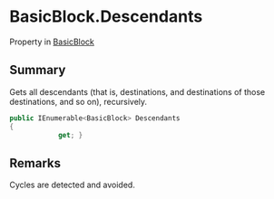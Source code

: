 # BasicBlock.Descendants

Property in [BasicBlock](/docs/api/csharp/yarn.compiler.basicblock.md)

## Summary


Gets all descendants (that is, destinations, and destinations of
those destinations, and so on), recursively.


```csharp
public IEnumerable<BasicBlock> Descendants
{
            get; }
```

## Remarks


Cycles are detected and avoided.


